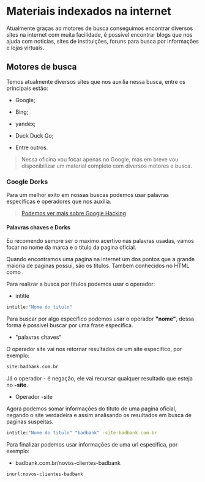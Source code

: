 # Materiais indexados na internet
Atualmente graças ao motores de busca conseguimos encontrar diversos sites na internet com muita facilidade, é possivel encontrar blogs que nos ajuda com noticias, sites de instituições, foruns para busca por informações e lojas virtuais.

## Motores de busca
Temos atualmente diversos sites que nos auxilia nessa busca, entre os principais estão:

- Google;

- Bing;

- yandex;

- Duck Duck Go;

- Entre outros.

> Nessa oficina vou focar apenas no Google, mas em breve vou disponibilizar um material completo com diversos motores e busca.

### Google Dorks
Para um melhor exito em nossas buscas podemos usar palavras especificas e operadores que nos auxilia.
> [Podemos ver mais sobre Google Hacking](https://github.com/ABase-BR/osint_garoa_aphack/tree/master/GoogleHacking)

#### Palavras chaves e Dorks
Eu recomendo sempre ser o maximo acertivo nas palavras usadas, vamos focar no nome da marca e o titulo da pagina oficial.

Quando encontramos uma pagina na internet um dos pontos que a grande maioria de paginas possui, são os titulos. Tambem conhecidos no HTML como **<title>Titulo da pagina</title>**.

Para realizar a busca por titulos podemos usar o operador:

- intitle
```sh
intitle:"Nome do titulo"
```

Para buscar por algo especifico podemos usar o operador **"nome"**, dessa forma é possivel buscar por uma frase especifica.

- "palavras chaves"

O operador site vai nos retornar resultados de um site especifico, por exemplo:
```sh
site:badbank.com.br
```

Já o operador **-** é negação, ele vai recursar qualquer resultado que esteja no **-site**.

- Operador -site

Agora podemos somar informações do tituto de uma pagina oficial, negando o site verdadeira e assim analisando os resultados em busca de paginas suspeitas.
```sh
intitle:"Nome do titulo" "badbank" -site:badbank.com.br
```

Para finalizar podemos usar informações de uma url especifica, por exemplo:
- badbank.com.br/novos-clientes-badbank
```sh
inurl:novos-clientes-badbank
```
